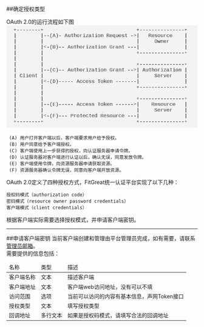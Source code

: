 ##确定授权类型

OAuth 2.0的运行流程如下图
![摘自RFC 6749](img/bg2014051203.png)

     (A) 用户打开客户端以后，客户端要求用户给予授权。  
     (B) 用户同意给予客户端授权。  
     (C) 客户端使用上一步获得的授权，向认证服务器申请令牌。  
     (D) 认证服务器对客户端进行认证以后，确认无误，同意发放令牌。  
     (E) 客户端使用令牌，向资源服务器申请获取资源。  
     (F) 资源服务器确认令牌无误，同意向客户端开放资源。  

OAuth 2.0定义了四种授权方式，FitGreat统一认证平台实现了以下几种：

    授权码模式（authorization code）
    密码模式（resource owner password credentials）
    客户端模式（client credentials）


根据客户端实际需要选择授权模式，并申请客户端密钥。  

* * * 

##申请客户端密钥
当前客户端创建和管理由平台管理员完成，如有需要，请联系 [管理员邮箱](mailto:ryanren@fitgreat.cn)。  
需要提供的信息包括：
<table>
    <thead>
        <td>名称</td>
        <td>类型</td>
        <td>描述</td>
    </thead>
    <tbody>
        <tr>
            <td>客户端名称</td>
            <td>文本</td>
            <td>描述客户端</td>
        </tr>
         <tr>
            <td>客户端地址</td>
            <td>文本</td>
            <td>客户端web访问地址，没有可以不填</td>
        </tr>
         <tr>
            <td>访问范围</td>
            <td>选项</td>
            <td>当前可以访问的内容有基本信息，声网Token接口</td>
        </tr>
        <tr>
            <td>授权类型</td>
            <td>文本</td>
            <td>填写授权类型</td>
        </tr>
        <tr>
            <td>回调地址</td>
            <td>多行文本</td>
            <td>如果是授权码模式，请填写合法的回调地址</td>
        </tr>
    </tbody>
</table>
